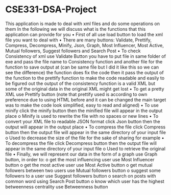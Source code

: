 # CSE331-DSA-Project

This application is made to deal with xml files and do some operations on them
In the following we will discuss what is the functions that this application can provide for you
•	First of all use load button to load the xml file you want to deal with
•	There are many buttons: Validate, Prettify, Compress, Decompress, Minify, Json, Graph, Most Influencer, Most Active, Mutual followers, Suggest followers and Search Post
•	To check Consistency of xml use Validate Button you have to put file in same folder of exe and pass the file name to Consistency function and another file for the function to save output at (can be same file but I did it like this so we can see the difference) the function does fix the code then it pass the output of the function to the prettify function to make the code readable and easily to be figured out the output of the consistency function is a valid XML but some of the original data in the original XML might get lost 
•	To get a pretty XML use Prettify button (note that prettify used is according to own preference due to using HTML before and it can be changed the main target was to make the code look simplified, easy to read and aligned)
•	To use minify click the minify button then the minified file will appear in the output place
	o	Minify is used to rewrite the file with no spaces or new lines
•	To convert your XML file to readable JSON format click Json button then the output will appear in the output place
•	To compress the file click Compress button then the output file will appear in the same directory of your input file
	o	Used to decrease the size of the file for the sake of sharing for example
•	To decompress the file click Decompress button then the output file will appear in the same directory of your input file
	o	Used to retrieve the original file
•	Finally, we will represent our data in the form of a graph use Graph button, in order to: 
	o	get the most influencing user use Most Influencer button
	o	get the most active user use Most Active button
	o	get mutual followers between two users use Mutual followers button
	o	suggest some followers to a user use Suggest followers button
	o	search on posts with common word using Search Post button
	o	know which user has the highest betweenness centrality use Betweenness button



